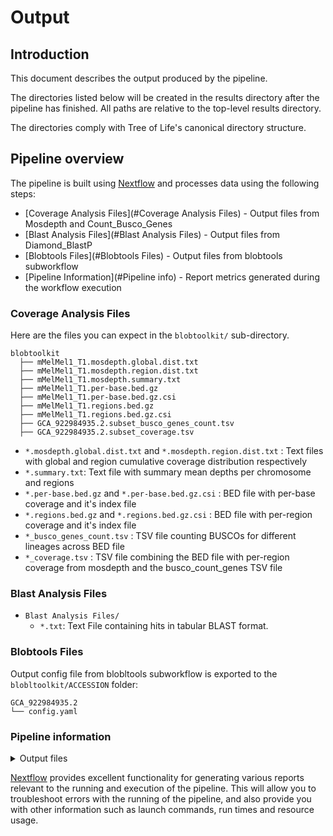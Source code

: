 # Output

## Introduction

This document describes the output produced by the pipeline.

The directories listed below will be created in the results directory after the pipeline has finished. All paths are relative to the top-level results directory.

The directories comply with Tree of Life's canonical directory structure.

## Pipeline overview

The pipeline is built using [Nextflow](https://www.nextflow.io/) and processes data using the following steps:

- [Coverage Analysis Files](#Coverage Analysis Files) - Output files from Mosdepth and Count_Busco_Genes
- [Blast Analysis Files](#Blast Analysis Files) - Output files from Diamond_BlastP
- [Blobtools Files](#Blobtools Files) - Output files from blobtools subworkflow
- [Pipeline Information](#Pipeline info) - Report metrics generated during the workflow execution

### Coverage Analysis Files

Here are the files you can expect in the `blobtoolkit/` sub-directory.

```text
blobtoolkit
  ├── mMelMel1_T1.mosdepth.global.dist.txt
  ├── mMelMel1_T1.mosdepth.region.dist.txt
  ├── mMelMel1_T1.mosdepth.summary.txt
  ├── mMelMel1_T1.per-base.bed.gz
  ├── mMelMel1_T1.per-base.bed.gz.csi
  ├── mMelMel1_T1.regions.bed.gz
  ├── mMelMel1_T1.regions.bed.gz.csi
  ├── GCA_922984935.2.subset_busco_genes_count.tsv
  ├── GCA_922984935.2.subset_coverage.tsv
```

- `*.mosdepth.global.dist.txt` and `*.mosdepth.region.dist.txt` : Text files with global and region cumulative coverage distribution respectively
- `*.summary.txt`: Text file with summary mean depths per chromosome and regions
- `*.per-base.bed.gz` and `*.per-base.bed.gz.csi` : BED file with per-base coverage and it's index file
- `*.regions.bed.gz` and `*.regions.bed.gz.csi` : BED file with per-region coverage and it's index file
- `*_busco_genes_count.tsv` : TSV file counting BUSCOs for different lineages across BED file
- `*_coverage.tsv` : TSV file combining the BED file with per-region coverage from mosdepth and the busco_count_genes TSV file

### Blast Analysis Files

- `Blast Analysis Files/`
  - `*.txt`: Text File containing hits in tabular BLAST format.

### Blobtools Files

Output config file from blobltools subworkflow is exported to the `blobltoolkit/ACCESSION` folder:

```
GCA_922984935.2
└── config.yaml
```

### Pipeline information

<details markdown="1">
<summary>Output files</summary>

- `pipeline_info/`
  - Reports generated by Nextflow: `execution_report.html`, `execution_timeline.html`, `execution_trace.txt` and `pipeline_dag.dot`/`pipeline_dag.svg`.
  - Reports generated by the pipeline: `pipeline_report.html`, `pipeline_report.txt` and `software_versions.yml`. The `pipeline_report*` files will only be present if the `--email` / `--email_on_fail` parameter's are used when running the pipeline.
  - Reformatted samplesheet files used as input to the pipeline: `samplesheet.valid.csv`.

</details>

[Nextflow](https://www.nextflow.io/docs/latest/tracing.html) provides excellent functionality for generating various reports relevant to the running and execution of the pipeline. This will allow you to troubleshoot errors with the running of the pipeline, and also provide you with other information such as launch commands, run times and resource usage.
